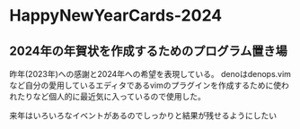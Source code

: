 # HappyNewYearCards-2024

2024年の年賀状を作成するためのプログラム置き場
---
昨年(2023年)への感謝と2024年への希望を表現している。
denoはdenops.vimなど自分の愛用しているエディタであるvimのプラグインを作成するために使われたりなど個人的に最近気に入っているので使用した。

来年はいろいろなイベントがあるのでしっかりと結果が残せるようにしたい
